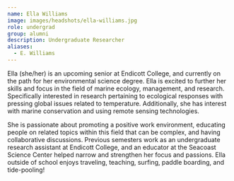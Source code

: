 ```yaml
---
name: Ella Williams
image: images/headshots/ella-williams.jpg
role: undergrad
group: alumni
description: Undergraduate Researcher
aliases: 
  - E. Williams
---
```


Ella (she/her) is an upcoming senior at Endicott College, and currently on the path for her environmental science degree. Ella is excited to further her skills and focus in the field of marine ecology, management, and research. Specifically interested in research pertaining to ecological responses with pressing global issues related to temperature. Additionally, she has interest with marine conservation and using remote sensing technologies. 

She is passionate about promoting a positive work environment, educating people on related topics within this field that can be complex, and having collaborative discussions. Previous semesters work as an undergraduate research assistant at Endicott College, and an educator at the Seacoast Science Center helped narrow and strengthen her focus and passions. Ella outside of school enjoys traveling, teaching, surfing, paddle boarding, and tide-pooling!